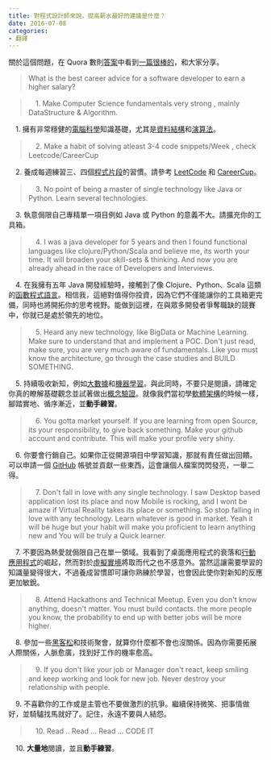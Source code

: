 ```yaml
---
title: 對程式設計師來說，提高薪水最好的建議是什麼？
date: 2016-07-08
categories:
- 翻譯
---
```


關於這個問題，在 Quora 數則[答案](https://www.quora.com/What-is-the-best-career-advice-for-a-software-developer-to-earn-a-higher-salary)中看到[一篇很棒的](https://www.quora.com/What-is-the-best-career-advice-for-a-software-developer-to-earn-a-higher-salary/answer/Abhishek-Choudhary-11)，和大家分享。

> What is the best career advice for a software developer to earn a higher salary?

<!-- more -->

> 　1. Make Computer Science fundamentals very strong , mainly DataStructure & Algorithm.

　1. 擁有非常穩健的[電腦科學](https://www.wikiwand.com/zh-hant/%E8%AE%A1%E7%AE%97%E6%9C%BA%E7%A7%91%E5%AD%A6)知識基礎，尤其是[資料結構](https://www.wikiwand.com/zh-hant/%E6%95%B0%E6%8D%AE%E7%BB%93%E6%9E%84)和[演算法](https://www.wikiwand.com/zh-hant/%E7%AE%97%E6%B3%95)。

> 　2. Make a habit of solving atleast 3-4 code snippets/Week , check Leetcode/CareerCup

　2. 養成每週練習三、四個[程式片段](https://www.wikiwand.com/zh-tw/%E7%89%87%E6%AE%B5)的習慣。請參考 [LeetCode](https://leetcode.com/) 和 [CareerCup](https://www.careercup.com/)。

> 　3. No point of being a master of single technology like Java or Python. Learn several technologies.

　3. 執意侷限自己專精單一項目例如 Java 或 Python 的意義不大。請擴充你的工具箱。

> 　4. I was a java developer for 5 years and then I found functional languages like clojure/Python/Scala and believe me, its worth your time. It will broaden your skill-sets & thinking. And now you are already ahead in the race of Developers and Interviews.

　4. 在我擁有五年 Java 開發經驗時，接觸到了像 Clojure、Python、Scala 這類的[函數程式語言](https://www.wikiwand.com/zh-tw/%E5%87%BD%E6%95%B8%E7%A8%8B%E5%BC%8F%E8%AA%9E%E8%A8%80)。相信我，這絕對值得你投資，因為它們不僅能讓你的工具箱更完備，同時也將開拓你的思考視野。能做到這裡，在與眾多開發者爭奪職缺的競賽中，你就已是處於領先的地位。

> 　5. Heard any new technology, like BigData or Machine Learning. Make sure to understand that and implement a POC. Don't just read, make sure, you are very much aware of fundamentals. Like you must know the architecture, go through the case studies and BUILD SOMETHING.

　5. 持續吸收新知，例如[大數據](https://www.wikiwand.com/zh-hant/%E5%A4%A7%E6%95%B8%E6%93%9A)和[機器學習](https://www.wikiwand.com/zh-hant/%E6%9C%BA%E5%99%A8%E5%AD%A6%E4%B9%A0)。與此同時，不要只是閱讀，請確定你真的瞭解基礎觀念並試著做出[概念驗證](https://www.wikiwand.com/zh-tw/%E6%A6%82%E5%BF%B5%E9%AA%8C%E8%AF%81)。就像我們當初學[軟體架構](https://www.wikiwand.com/zh-tw/%E8%BD%AF%E4%BB%B6%E6%9E%B6%E6%9E%84)的時候一樣，腳踏實地、循序漸近，並**動手練習**。

> 　6. You gotta market yourself. If you are learning from open Source, its your responsibility, to give back something. Make your github account and contribute. This will make your profile very shiny.

　6. 你要會行銷自己。如果你正從開源項目中學習知識，那就有責任做出回饋。可以申請一個 [GitHub](https://github.com/) 帳號並貢獻一些東西，這會讓個人檔案閃閃發亮，一舉二得。

> 　7. Don't fall in love with any single technology. I saw Desktop based application lost its place and now Mobile is rocking, and I wont be amaze if Virtual Reality takes its place or something. So stop falling in love with any technology. Learn whatever is good in market. Yeah it will be huge but your habit will make you proficient to learn anything new and You will be truly a Quick learner.

　7. 不要因為熱愛就侷限自己在單一領域。我看到了桌面應用程式的衰落和[行動應用程式](https://www.wikiwand.com/zh-tw/%E6%B5%81%E5%8B%95%E6%87%89%E7%94%A8%E7%A8%8B%E5%BC%8F)的崛起，然而對於[虛擬實境](https://www.wikiwand.com/zh-tw/%E8%99%9A%E6%8B%9F%E7%8E%B0%E5%AE%9E)將取而代之也不感意外。當然這讓需要學習的知識量變得很大，不過養成習慣即可讓你熟練於學習，也會因此使你對新知的反應更加敏銳。

> 　8. Attend Hackathons and Technical Meetup. Even you don't know anything, doesn't matter. You must build contacts. the more people you know, the probability to end up with better jobs will be more higher.

　8. 參加一些[黑客松](https://www.wikiwand.com/zh/%E9%BB%91%E5%AE%A2%E6%9D%BE)和技術聚會，就算你什麼都不會也沒關係。因為你需要拓展人際關係，人脈愈廣，找到好工作的機率愈高。

> 　9. If you don't like your job or Manager don't react, keep smiling and keep working and look for new job. Never destroy your relationship with people.

　9. 不喜歡你的工作或是主管也不要做激烈的抗爭。繼續保持微笑、把事情做好，並騎驢找馬就好了。記住，永遠不要與人結怨。

> 　10. Read .. Read ... Read ... CODE IT

　10. **大量地**閱讀，並且**動手練習**。
